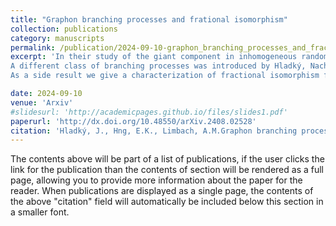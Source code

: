 ```yaml
---
title: "Graphon branching processes and frational isomorphism"
collection: publications
category: manuscripts
permalink: /publication/2024-09-10-graphon_branching_processes_and_fractional_isomorphism
excerpt: 'In their study of the giant component in inhomogeneous random graphs, Bollobás, Janson, and Riordan introduced a class of branching processes parametrized by a possibly unbounded graphon. We prove that two such branching processes have the same distribution if and only if the corresponding graphons are fractionally isomorphic, a notion introduced by Grebík and Rocha.
A different class of branching processes was introduced by Hladký, Nachmias, and Tran in relation to uniform spanning trees in finite graphs approximating a given connected graphon. We prove that two such branching processes have the same distribution if and only if the corresponding graphons are fractionally isomorphic up to scalar multiple. Combined with a recent result of Archer and Shalev, this implies that if uniform spanning trees of two dense graphs have a similar local structure, they have a similar scaling limit.
As a side result we give a characterization of fractional isomorphism for graphs as well as graphons in terms of their connected components.'

date: 2024-09-10
venue: 'Arxiv'
#slidesurl: 'http://academicpages.github.io/files/slides1.pdf'
paperurl: 'http://dx.doi.org/10.48550/arXiv.2408.02528'
citation: 'Hladký, J., Hng, E.K., Limbach, A.M.Graphon branching processes and frational isomorphism. http://dx.doi.org/10.48550/arXiv.2408.02528'
---
```


The contents above will be part of a list of publications, if the user clicks the link for the publication than the contents of section will be rendered as a full page, allowing you to provide more information about the paper for the reader. When publications are displayed as a single page, the contents of the above "citation" field will automatically be included below this section in a smaller font.